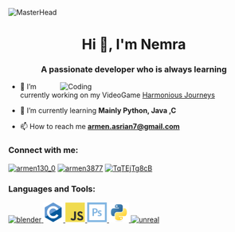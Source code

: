 ![MasterHead](https://64.media.tumblr.com/1e1ca1e770436c9549752d1e438e1eee/ef443435a0905e95-a3/s2048x3072/96964fcb422dc7c93f98fedbac69e643f03c1e1b.gif)
<h1 align="center">Hi 👋, I'm Nemra</h1>
<h3 align="center">A passionate developer who is always learning</h3>
<img align="right" alt="Coding" width="400" src="https://anyforsoft.com/static/a2da834e20a93f2114281a1174296b58/17.gif">

- 🔭 I’m currently working on my VideoGame [Harmonious Journeys](https://discord.gg/ZC5spqJwbj)

- 🌱 I’m currently learning **Mainly Python, Java ,C**

- 📫 How to reach me **armen.asrian7@gmail.com**

<h3 align="left">Connect with me:</h3>
<p align="left">
<a href="https://instagram.com/armen130_0" target="blank"><img align="center" src="https://raw.githubusercontent.com/rahuldkjain/github-profile-readme-generator/master/src/images/icons/Social/instagram.svg" alt="armen130_0" height="30" width="40" /></a>
<a href="https://www.youtube.com/c/armen3877" target="blank"><img align="center" src="https://raw.githubusercontent.com/rahuldkjain/github-profile-readme-generator/master/src/images/icons/Social/youtube.svg" alt="armen3877" height="30" width="40" /></a>
<a href="https://discord.gg/TqTEjTg8cB" target="blank"><img align="center" src="https://raw.githubusercontent.com/rahuldkjain/github-profile-readme-generator/master/src/images/icons/Social/discord.svg" alt="TqTEjTg8cB" height="30" width="40" /></a>
</p>

<h3 align="left">Languages and Tools:</h3>
<p align="left"> <a href="https://www.blender.org/" target="_blank" rel="noreferrer"> <img src="https://download.blender.org/branding/community/blender_community_badge_white.svg" alt="blender" width="40" height="40"/> </a> <a href="https://www.cprogramming.com/" target="_blank" rel="noreferrer"> <img src="https://raw.githubusercontent.com/devicons/devicon/master/icons/c/c-original.svg" alt="c" width="40" height="40"/> </a> <a href="https://developer.mozilla.org/en-US/docs/Web/JavaScript" target="_blank" rel="noreferrer"> <img src="https://raw.githubusercontent.com/devicons/devicon/master/icons/javascript/javascript-original.svg" alt="javascript" width="40" height="40"/> </a> <a href="https://www.photoshop.com/en" target="_blank" rel="noreferrer"> <img src="https://raw.githubusercontent.com/devicons/devicon/master/icons/photoshop/photoshop-line.svg" alt="photoshop" width="40" height="40"/> </a> <a href="https://www.python.org" target="_blank" rel="noreferrer"> <img src="https://raw.githubusercontent.com/devicons/devicon/master/icons/python/python-original.svg" alt="python" width="40" height="40"/> </a> <a href="https://unrealengine.com/" target="_blank" rel="noreferrer"> <img src="https://raw.githubusercontent.com/kenangundogan/fontisto/036b7eca71aab1bef8e6a0518f7329f13ed62f6b/icons/svg/brand/unreal-engine.svg" alt="unreal" width="40" height="40"/> </a> </p>
